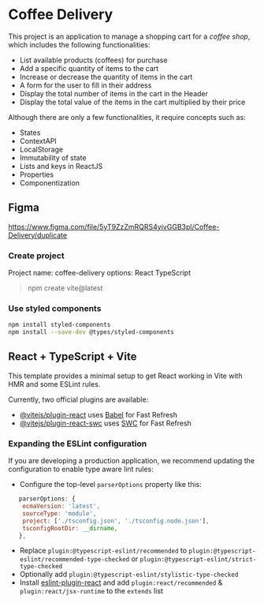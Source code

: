 # Coffee Delivery
This project is an application to manage a shopping cart for a *coffee shop*, which includes the following functionalities:

- List available products (coffees) for purchase
- Add a specific quantity of items to the cart
- Increase or decrease the quantity of items in the cart
- A form for the user to fill in their address
- Display the total number of items in the cart in the Header
- Display the total value of the items in the cart multiplied by their price

Although there are only a few functionalities, it require concepts such as:

- States
- ContextAPI
- LocalStorage
- Immutability of state
- Lists and keys in ReactJS
- Properties
- Componentization

## Figma
https://www.figma.com/file/5yT9ZzZmRQRS4yivGGB3pl/Coffee-Delivery/duplicate

### Create project
Project name: coffee-delivery
options:
React
TypeScript

> npm create vite@latest

### Use styled components
```sh
npm install styled-components
npm install --save-dev @types/styled-components
```

## React + TypeScript + Vite

This template provides a minimal setup to get React working in Vite with HMR and some ESLint rules.

Currently, two official plugins are available:

- [@vitejs/plugin-react](https://github.com/vitejs/vite-plugin-react/blob/main/packages/plugin-react/README.md) uses [Babel](https://babeljs.io/) for Fast Refresh
- [@vitejs/plugin-react-swc](https://github.com/vitejs/vite-plugin-react-swc) uses [SWC](https://swc.rs/) for Fast Refresh

### Expanding the ESLint configuration

If you are developing a production application, we recommend updating the configuration to enable type aware lint rules:

- Configure the top-level `parserOptions` property like this:

```js
   parserOptions: {
    ecmaVersion: 'latest',
    sourceType: 'module',
    project: ['./tsconfig.json', './tsconfig.node.json'],
    tsconfigRootDir: __dirname,
   },
```

- Replace `plugin:@typescript-eslint/recommended` to `plugin:@typescript-eslint/recommended-type-checked` or `plugin:@typescript-eslint/strict-type-checked`
- Optionally add `plugin:@typescript-eslint/stylistic-type-checked`
- Install [eslint-plugin-react](https://github.com/jsx-eslint/eslint-plugin-react) and add `plugin:react/recommended` & `plugin:react/jsx-runtime` to the `extends` list
